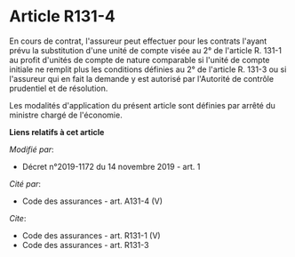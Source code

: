 # Article R131-4

En cours de contrat, l'assureur peut effectuer pour les contrats l'ayant prévu la substitution d'une unité de compte visée au
2° de l'article R. 131-1 au profit d'unités de compte de nature comparable si l'unité de compte initiale ne remplit plus les
conditions définies au 2° de l'article R. 131-3 ou si l'assureur qui en fait la demande y est autorisé par l'Autorité de
contrôle prudentiel et de résolution.

Les modalités d'application du présent article sont définies par arrêté du ministre chargé de l'économie.

**Liens relatifs à cet article**

_Modifié par_:

  - Décret n°2019-1172 du 14 novembre 2019 - art. 1

_Cité par_:

  - Code des assurances - art. A131-4 (V)

_Cite_:

  - Code des assurances - art. R131-1 (V)
  - Code des assurances - art. R131-3
